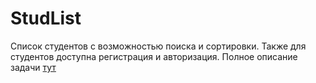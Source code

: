 # StudList
Список студентов с возможностью поиска и сортировки. Также для студентов доступна регистрация и авторизация. Полное описание задачи [тут](https://github.com/codedokode/task-checker/blob/master/README.md)
